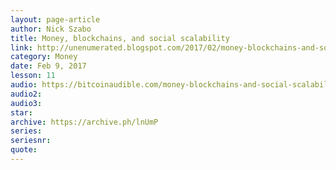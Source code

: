 ```yaml
---
layout: page-article
author: Nick Szabo
title: Money, blockchains, and social scalability
link: http://unenumerated.blogspot.com/2017/02/money-blockchains-and-social-scalability.html
category: Money
date: Feb 9, 2017
lesson: 11
audio: https://bitcoinaudible.com/money-blockchains-and-social-scalability/
audio2: 
audio3: 
star: 
archive: https://archive.ph/lnUmP
series: 
seriesnr: 
quote: 
---
```

